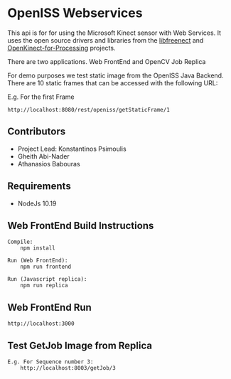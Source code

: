 # OpenISS Webservices #

This api is for for using the Microsoft Kinect sensor with Web Services. It uses the open source drivers and libraries from the [libfreenect](https://github.com/OpenKinect/libfreenect) and [OpenKinect-for-Processing](https://github.com/shiffman/OpenKinect-for-Processing) projects. 

There are two applications. Web FrontEnd and OpenCV Job Replica

For demo purposes we test static image from the OpenISS Java Backend. There are 10 static frames that can be accessed with the following URL:

E.g. For the first Frame

    http://localhost:8080/rest/openiss/getStaticFrame/1

## Contributors ##

* Project Lead: Konstantinos Psimoulis
* Gheith Abi-Nader
* Athanasios Babouras

## Requirements ##
* NodeJs 10.19

## Web FrontEnd Build Instructions ##

    Compile:
        npm install
        
    Run (Web FrontEnd):
        npm run frontend

    Run (Javascript replica):
        npm run replica

## Web FrontEnd Run

    http://localhost:3000

## Test GetJob Image from Replica

    E.g. For Sequence number 3:
        http://localhost:8003/getJob/3
     